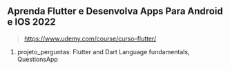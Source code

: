 ## Aprenda Flutter e Desenvolva Apps Para Android e IOS 2022
> https://www.udemy.com/course/curso-flutter/

1. projeto_perguntas: Flutter and Dart Language fundamentals, QuestionsApp
